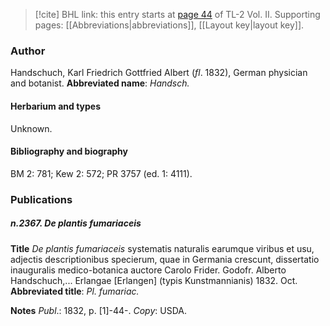 > [!cite] BHL link: this entry starts at [page 44](https://www.biodiversitylibrary.org/page/33068286) of TL-2 Vol. II.
> Supporting pages: [[Abbreviations|abbreviations]], [[Layout key|layout key]].

### Author

Handschuch, Karl Friedrich Gottfried Albert (*fl*. 1832), German physician and botanist. 
**Abbreviated name**: *Handsch.*

#### Herbarium and types

Unknown.

#### Bibliography and biography

BM 2: 781; Kew 2: 572; PR 3757 (ed. 1: 4111).

### Publications

##### n.2367. De plantis fumariaceis

**Title**
*De plantis fumariaceis* systematis naturalis earumque viribus et usu, adjectis descriptionibus specierum, quae in Germania crescunt, dissertatio inauguralis medico-botanica auctore Carolo Frider. Godofr. Alberto Handschuch,... Erlangae \[Erlangen\] (typis Kunstmannianis) 1832. Oct.
**Abbreviated title**: *Pl. fumariac.*

**Notes**
*Publ*.: 1832, p. \[1\]-44-. *Copy*: USDA.

